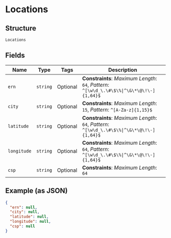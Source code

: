 
# Locations

## Structure

`Locations`

## Fields

| Name | Type | Tags | Description |
|  --- | --- | --- | --- |
| `ern` | `string` | Optional | **Constraints**: *Maximum Length*: `64`, *Pattern*: `^[\w\d_\.\#\$\%\|^\&\*\@\!\-]{1,64}$` |
| `city` | `string` | Optional | **Constraints**: *Maximum Length*: `15`, *Pattern*: `^[A-Za-z]{1,15}$` |
| `latitude` | `string` | Optional | **Constraints**: *Maximum Length*: `64`, *Pattern*: `^[\w\d_\.\#\$\%\|^\&\*\@\!\-]{1,64}$` |
| `longitude` | `string` | Optional | **Constraints**: *Maximum Length*: `64`, *Pattern*: `^[\w\d_\.\#\$\%\|^\&\*\@\!\-]{1,64}$` |
| `csp` | `string` | Optional | **Constraints**: *Maximum Length*: `64` |

## Example (as JSON)

```json
{
  "ern": null,
  "city": null,
  "latitude": null,
  "longitude": null,
  "csp": null
}
```


